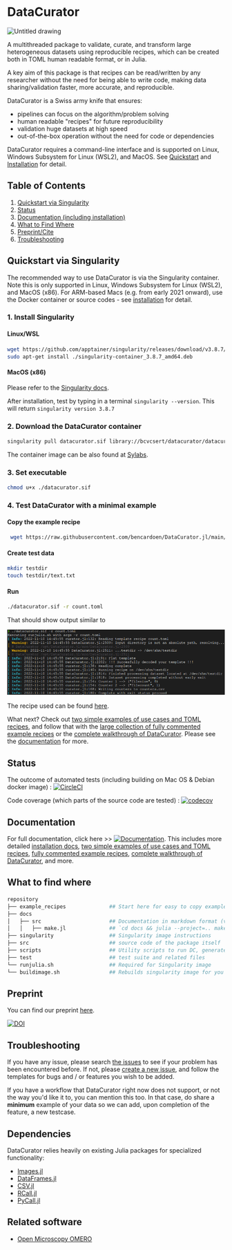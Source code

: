 # DataCurator

![Untitled drawing](https://user-images.githubusercontent.com/22669736/231522505-350b23ba-da4e-4c6b-b56f-0e0075a4233c.png)

A multithreaded package to validate, curate, and transform large heterogeneous datasets using reproducible recipes, which can be created both in TOML human readable format, or in Julia.

A key aim of this package is that recipes can be read/written by any researcher without the need for being able to write code, making data sharing/validation faster, more accurate, and reproducible.

DataCurator is a Swiss army knife that ensures:
- pipelines can focus on the algorithm/problem solving
- human readable "recipes" for future reproducibility
- validation huge datasets at high speed
- out-of-the-box operation without the need for code or dependencies

DataCurator requires a command-line interface and is supported on Linux, Windows Subsystem for Linux (WSL2), and MacOS. See [Quickstart](https://github.com/bencardoen/DataCurator.jl/blob/main/README.md#quickstart-with-singularity) and [Installation](https://github.com/bencardoen/DataCurator.jl/blob/main/docs/src/installation.md) for detail.

## Table of Contents

1. [Quickstart via Singularity](#quickstart)
2. [Status](#status)
3. [Documentation (including installation)](#docs)
4. [What to Find Where](#map)
5. [Preprint/Cite](#preprint)
6. [Troubleshooting](#faq)


<a name="quickstart"></a>

## Quickstart via Singularity
The recommended way to use DataCurator is via the Singularity container. Note this is only supported in Linux, Windows Subsystem for Linux (WSL2), and MacOS (x86). For ARM-based Macs (e.g. from early 2021 onward), use the Docker container or source codes - see [installation](https://github.com/bencardoen/DataCurator.jl/blob/main/docs/src/installation.md) for detail.

<a name="singularity"></a>

### 1. Install Singularity
#### Linux/WSL
```bash
wget https://github.com/apptainer/singularity/releases/download/v3.8.7/singularity-container_3.8.7_amd64.deb
sudo apt-get install ./singularity-container_3.8.7_amd64.deb
```
#### MacOS (x86)
Please refer to the [Singularity docs](https://docs.sylabs.io/guides/3.0/user-guide/installation.html#install-on-windows-or-mac).

After installation, test by typing in a terminal `singularity --version`. This will return `singularity version 3.8.7`


### 2. Download the DataCurator container
```bash
singularity pull datacurator.sif library://bcvcsert/datacurator/datacurator:latest
```
The container image can be also found at [Sylabs](https://cloud.sylabs.io/library/bcvcsert/datacurator/datacurator).

### 3. Set executable
```bash
chmod u+x ./datacurator.sif
```

### 4. Test DataCurator with a minimal example 
#### Copy the example recipe
```bash
 wget https://raw.githubusercontent.com/bencardoen/DataCurator.jl/main/example_recipes/count.toml
```
#### Create test data
```bash
mkdir testdir
touch testdir/text.txt
```
#### Run
```bash
./datacurator.sif -r count.toml
```

That should show output similar to

![Results](outcome.png)


The recipe used can be found [here](https://raw.githubusercontent.com/bencardoen/DataCurator.jl/main/example_recipes/count.toml).

What next? Check out [two simple examples of use cases and TOML recipes](https://github.com/bencardoen/DataCurator.jl/blob/main/docs/src/index.md#two-simple-examples), and follow that with the [large collection of fully commented example recipes](https://github.com/bencardoen/DataCurator.jl/tree/main/example_recipes) or the [complete walkthrough of DataCurator](https://github.com/bencardoen/DataCurator.jl/blob/main/docs/src/recipe.md). Please see the [documentation](https://github.com/bencardoen/DataCurator.jl/blob/main/docs/src/index.md) for more.

<!-- ![Concept](overview.png) -->

<!-- ![Concept](whatami.png) -->

<a name="status"></a>

## Status
The outcome of automated tests (including building on Mac OS & Debian docker image) : [![CircleCI](https://dl.circleci.com/status-badge/img/gh/bencardoen/DataCurator.jl/tree/main.svg?style=shield&circle-token=70e51924b8df5a89cbc0050d1ce3979f2dd1c82b)](https://dl.circleci.com/status-badge/redirect/gh/bencardoen/DataCurator.jl/tree/main)

Code coverage (which parts of the source code are tested) : [![codecov](https://codecov.io/gh/bencardoen/DataCurator.jl/branch/main/graph/badge.svg?token=GI7MQH1VNA)](https://codecov.io/gh/bencardoen/DataCurator.jl)

<a name="docs"></a>

## Documentation
For full documentation, click here >> [![Documentation](https://img.shields.io/badge/docs-stable-blue.svg)](https://github.com/bencardoen/DataCurator.jl/blob/main/docs/src/index.md). This includes more detailed [installation docs](https://github.com/bencardoen/DataCurator.jl/blob/main/docs/src/installation.md), [two simple examples of use cases and TOML recipes](https://github.com/bencardoen/DataCurator.jl/blob/main/docs/src/index.md#two-simple-examples), [fully commented example recipes](https://github.com/bencardoen/DataCurator.jl/tree/main/example_recipes), [complete walkthrough of DataCurator](https://github.com/bencardoen/DataCurator.jl/blob/main/docs/src/recipe.md), and more. 

<a name="map"></a>

## What to find where
```bash
repository
├── example_recipes              ## Start here for easy to copy example recipes
├── docs
│   ├── src                      ## Documentation in markdown format (viewable online as well)
│   │   ├── make.jl              ## `cd docs && julia --project=.. make.jl` to rebuild docs
├── singularity                  ## Singularity image instructions
├── src                          ## source code of the package itself
├── scripts                      ## Utility scripts to run DC, generate test data, ...
├── test                         ## test suite and related files
└── runjulia.sh                  ## Required for Singularity image
└── buildimage.sh                ## Rebuilds singularity image for you (Needs root !!)
```



<a name="preprint"></a>

## Preprint
You can find our preprint [here](https://www.researchgate.net/publication/368557426_DataCuratorjl_Efficient_portable_and_reproducible_validation_curation_and_transformation_of_large_heterogeneous_datasets_using_human-readable_recipes_compiled_into_machine_verifiable_templates).

[![DOI](https://zenodo.org/badge/DOI/10.5281/zenodo.7527517.svg)](https://doi.org/10.5281/zenodo.7527517)

<a name="faq"></a>

## Troubleshooting
If you have any issue, please search [the issues](https://github.com/bencardoen/DataCurator.jl/issues) to see if your problem has been encountered before. 
If not, please [create a new issue](https://github.com/bencardoen/DataCurator.jl/issues/new/choose), and follow the templates for bugs and / or features you wish to be added.

If you have a workflow that DataCurator right now does not support, or not the way you'd like it to, you can mention this too. In that case, do share a **minimum** example of your data so we can add, upon completion of the feature, a new testcase.

## Dependencies
DataCurator relies heavily on existing Julia packages for specialized functionality:
- [Images.jl](https://github.com/JuliaImages/Images.jl)
- [DataFrames.jl](https://dataframes.juliadata.org/stable/)
- [CSV.jl](https://csv.juliadata.org/stable/)
- [RCall.jl](https://github.com/JuliaInterop/RCall.jl)
- [PyCall.jl](https://github.com/JuliaPy/PyCall.jl)

## Related software
- [Open Microscopy OMERO](https://www.openmicroscopy.org/omero/)
